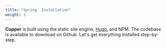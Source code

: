 ```yaml
---
title: "Spring  Installation"
weight: 1
---
```


**Cupper** is built using the static site engine, [Hugo](https://gohugo.io/), and NPM. The codebase is available to download on Github. Let's get everything installed step-by-step.
